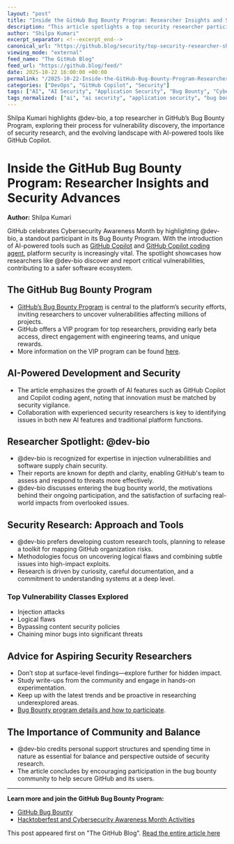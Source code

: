 ```yaml
---
layout: "post"
title: "Inside the GitHub Bug Bounty Program: Researcher Insights and Security Advances"
description: "This article spotlights a top security researcher participating in GitHub’s Bug Bounty Program, focusing on their methodologies for discovering vulnerabilities—including injection flaws and supply chain security gaps—within GitHub and related platforms. It highlights the evolution of GitHub’s proactive security measures, the importance of collaborative vulnerability research, and how AI-powered features like GitHub Copilot increase the focus on secure development. The post details tools, workflows, and advice for those interested in vulnerability research and bug bounty programs."
author: "Shilpa Kumari"
excerpt_separator: <!--excerpt_end-->
canonical_url: "https://github.blog/security/top-security-researcher-shares-their-bug-bounty-process/"
viewing_mode: "external"
feed_name: "The GitHub Blog"
feed_url: "https://github.blog/feed/"
date: 2025-10-22 16:00:00 +00:00
permalink: "/2025-10-22-Inside-the-GitHub-Bug-Bounty-Program-Researcher-Insights-and-Security-Advances.html"
categories: ["DevOps", "GitHub Copilot", "Security"]
tags: ["AI", "AI Security", "Application Security", "Bug Bounty", "Cybersecurity", "Cybersecurity Awareness Month", "DevOps", "DevOps Security", "GitHub", "GitHub Copilot", "GitHub Security", "Injection Vulnerabilities", "Logical Flaws", "News", "Security", "Security Engineering", "Security Research", "Security Tooling", "Software Vulnerabilities", "Supply Chain Security", "Vulnerability Research", "Web Application Security"]
tags_normalized: ["ai", "ai security", "application security", "bug bounty", "cybersecurity", "cybersecurity awareness month", "devops", "devops security", "github", "github copilot", "github security", "injection vulnerabilities", "logical flaws", "news", "security", "security engineering", "security research", "security tooling", "software vulnerabilities", "supply chain security", "vulnerability research", "web application security"]
---
```


Shilpa Kumari highlights @dev-bio, a top researcher in GitHub’s Bug Bounty Program, exploring their process for vulnerability discovery, the importance of security research, and the evolving landscape with AI-powered tools like GitHub Copilot.<!--excerpt_end-->

# Inside the GitHub Bug Bounty Program: Researcher Insights and Security Advances

**Author:** Shilpa Kumari

GitHub celebrates Cybersecurity Awareness Month by highlighting @dev-bio, a standout participant in its Bug Bounty Program. With the introduction of AI-powered tools such as [GitHub Copilot](https://github.com/features/copilot) and [GitHub Copilot coding agent](https://docs.github.com/en/copilot/concepts/agents/coding-agent/about-coding-agent), platform security is increasingly vital. The spotlight showcases how researchers like @dev-bio discover and report critical vulnerabilities, contributing to a safer software ecosystem.

## The GitHub Bug Bounty Program

- [GitHub’s Bug Bounty Program](https://bounty.github.com/) is central to the platform’s security efforts, inviting researchers to uncover vulnerabilities affecting millions of projects.
- GitHub offers a VIP program for top researchers, providing early beta access, direct engagement with engineering teams, and unique rewards.
- More information on the VIP program can be found [here](https://github.blog/security/vulnerability-research/githubs-revamped-vip-bug-bounty-program/#how-can-one-receive-an-invite).

## AI-Powered Development and Security

- The article emphasizes the growth of AI features such as GitHub Copilot and Copilot coding agent, noting that innovation must be matched by security vigilance.
- Collaboration with experienced security researchers is key to identifying issues in both new AI features and traditional platform functions.

## Researcher Spotlight: @dev-bio

- @dev-bio is recognized for expertise in injection vulnerabilities and software supply chain security.
- Their reports are known for depth and clarity, enabling GitHub's team to assess and respond to threats more effectively.
- @dev-bio discusses entering the bug bounty world, the motivations behind their ongoing participation, and the satisfaction of surfacing real-world impacts from overlooked issues.

## Security Research: Approach and Tools

- @dev-bio prefers developing custom research tools, planning to release a toolkit for mapping GitHub organization risks.
- Methodologies focus on uncovering logical flaws and combining subtle issues into high-impact exploits.
- Research is driven by curiosity, careful documentation, and a commitment to understanding systems at a deep level.

### Top Vulnerability Classes Explored

- Injection attacks
- Logical flaws
- Bypassing content security policies
- Chaining minor bugs into significant threats

## Advice for Aspiring Security Researchers

- Don’t stop at surface-level findings—explore further for hidden impact.
- Study write-ups from the community and engage in hands-on experimentation.
- Keep up with the latest trends and be proactive in researching underexplored areas.
- [Bug Bounty program details and how to participate](https://bounty.github.com/#:~:text=How%20can%20I%20earn%20an%20invitation%20to%20the%20GitHub%20VIP%20program%3F).

## The Importance of Community and Balance

- @dev-bio credits personal support structures and spending time in nature as essential for balance and perspective outside of security research.
- The article concludes by encouraging participation in the bug bounty community to help secure GitHub and its users.

---

**Learn more and join the GitHub Bug Bounty Program:**

- [GitHub Bug Bounty](https://bounty.github.com/)
- [Hacktoberfest and Cybersecurity Awareness Month Activities](https://github.blog/security/vulnerability-research/kicking-off-cybersecurity-awareness-month-2025-researcher-spotlights-and-enhanced-incentives/)

This post appeared first on "The GitHub Blog". [Read the entire article here](https://github.blog/security/top-security-researcher-shares-their-bug-bounty-process/)
